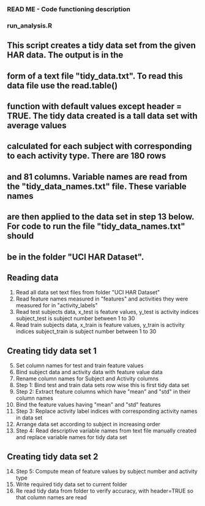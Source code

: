 ### READ ME - Code functioning description
### run_analysis.R 

## This script creates a tidy data set from the given HAR data. The output is in the 
## form of a text file "tidy_data.txt". To read this data file use the read.table()
## function with default values except header = TRUE. The tidy data created is a tall data set with average values
## calculated for each subject with corresponding to each activity type. There are 180 rows 
## and 81 columns. Variable names are read from the "tidy_data_names.txt" file. These variable names
## are then applied to the data set in step 13 below. For code to run the file "tidy_data_names.txt" should 
## be in the folder "UCI HAR Dataset".

##	Reading data
1) 	Read all data set text files from folder "UCI HAR Dataset"
2)	Read feature names measured in "features" and activities they were measured for
	in "activity_labels"
3)	Read test subjects data, x_test is feature values, y_test is activity indices
	subject_test is subject number between 1 to 30 
4)	Read train subjects data, x_train is feature values, y_train is activity indices
	subject_train is subject number between 1 to 30

##	Creating tidy data set 1
5)	Set column names for test and train feature values
6)	Bind subject data and activity data with feature value data
7)	Rename column names for Subject and Activity columns
8)	Step 1: Bind test and train data sets row wise
	this is first tidy data set
9)	Step 2: Extract feature columns which have "mean" and "std"
	in their column names
10)	Bind the feature values having "mean" and "std" features 
11)	Step 3: Replace activity label indices with corresponding activity names in data set
12)	Arrange data set according to subject in increasing order
13)	Step 4: Read descriptive variable names from text file manually created
	and replace variable names for tidy data set

## 	Creating tidy data set 2
14)	Step 5: Compute mean of feature values by subject number and activity type
15)	Write required tidy data set to current folder
16)	Re read tidy data from folder to verify accuracy, with header=TRUE so
	that column names are read
